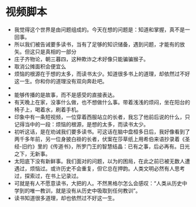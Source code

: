 # 视频脚本
- 我觉得这个世界是由问题组成的。今天在想的问题是：知道和掌握，真不是一回事。
- 所以我们被告诫要多读书，当有了足够的知识储备，遇到问题，才能有的放矢。但这只是真相的一部分
- 庄子齐物论，朝三暮四，这种欺诈之术好像只能骗骗猴子。
- 取消公摊面积会便宜么
- 烦恼的根源在于想的太多，而读书太少。知道很多书上的道理，却依然过不好这一生。你和你的道理没有双向奔赴吧。
-
- 能够传播的是故事，而不是感受的直接表达。
- 有天晚上在家，没事什么做，也不想做什么事。带着浅浅的烦闷，坐在阳台的椅子上，喝着水，刷着手机。
- 印象中有一条短视频，一位穿着西服站立的长者，我忘了他前后说的什么，只记得当中的一段：烦恼的根源，是想的太多，而读书太少。
- 初听这话，是在劝诫我们要多读书。可这话在脑中盘桓多日后，我好像看到了两千多年前，另一位身披白褂的长者，伏案在莎草纸上用希伯来语抄录着《圣经-旧约》里的《传道书》，所罗门王的智慧结晶：已有之事，后必再有。日光之下，无新事。
- 太阳底下没有新鲜事。我们面对的问题，以为的困局，在此之前已被无数人遭遇过，烦恼过。或许历史不会重复，但它总在押韵。人类文明必然有人思考过，探索过，在书上记录过。
- 可就是有人不愿意读书，大把的人。不然黑格尔怎么会感叹：“人类从历史中学到的唯一教训，就是没有从历史中吸取到任何教训”。
- 读书知道很多道理，却也依然过不好这一生。